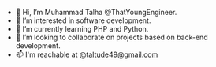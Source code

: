 - 👋 Hi, I’m Muhammad Talha @ThatYoungEngineer.
- 👀 I’m interested in software development.
- 🌱 I’m currently learning PHP and Python.
- 💞️ I’m looking to collaborate on projects based on back-end development.
- 📫 I'm reachable at @taltude49@gmail.com

<!---
ThatYoungEngineer/ThatYoungEngineer is a ✨ special ✨ repository because its `README.md` (this file) appears on your GitHub profile.
You can click the Preview link to take a look at your changes.
--->
